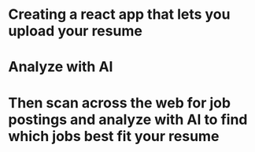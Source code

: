 # Creating a react app that lets you upload your resume
# Analyze with AI 
# Then scan across the web for job postings and analyze with AI to find which jobs best fit your resume